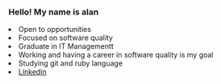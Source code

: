 ### Hello! My name is alan


<li>Open to opportunities</li>
<li>Focused on software quality</li>
<li>Graduate in IT Managementt</li>
<li>Working and having a career in software quality is my goal</li>
<li>Studying git and ruby language</li>
<li><a href="https://www.linkedin.com/in/alanricardocastro">Linkedin</a></li>

